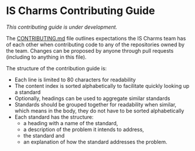 # IS Charms Contributing Guide

*This contributing guide is under development.*

The [CONTRIBUTING.md](CONTRIBUTING.md) file outlines expectations the IS Charms
team has of each other when contributing code to any of the repositories owned
by the team. Changes can be proposed by anyone through pull requests (including
to anything in this file).

The structure of the contribution guide is:

* Each line is limited to 80 characters for readability
* The content index is sorted alphabetically to facilitate quickly looking up a
  standard
* Optionally, headings can be used to aggregate similar standards
* Standards should be grouped together for readability when similar, which means
  in the body, they do not have to be sorted alphabetically
* Each standard has the structure:
  * a heading with a name of the standard,
  * a description of the problem it intends to address,
  * the standard and
  * an explanation of how the standard addresses the problem.
